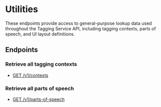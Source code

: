# Utilities

These endpoints provide access to general-purpose lookup data used throughout the Tagging Service API, including tagging contexts, parts of speech, and UI layout definitions.

## Endpoints

### Retrieve all tagging contexts

- [GET /v1/contexts](./utilities/contexts.md)

### Retrieve all parts of speech

- [GET /v1/parts-of-speech](./utilities/parts-of-speech.md)
